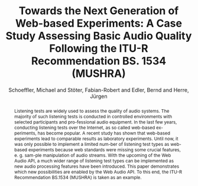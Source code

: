 --- 
  title: "Towards the Next Generation of Web-based Experiments: A Case Study Assessing Basic Audio Quality Following the ITU-R Recommendation BS. 1534 (MUSHRA)" 
  abstract: "Listening tests are widely used to assess the quality of audio systems. The majority of such listening tests is conducted in controlled environments with selected participants and pro-fessional audio equipment. In the last few years, conducting listening tests over the Internet, as so called web-based ex-periments, has become popular. A recent study has shown that web-based experiments lead to comparable results as laboratory experiments. Until now, it was only possible to implement a limited num-ber of listening test types as web-based experiments because web standards were missing some crucial features, e. g. sam-ple manipulation of audio streams. With the upcoming of the Web Audio API, a much wider range of listening test types can be implemented as new audio processing features have been introduced. This paper demonstrates which new possibilities are enabled by the Web Audio API. To this end, the ITU-R Recommendation BS.1534 (MUSHRA) is taken as an example." 
  address: "Paris" 
  author: "Schoeffler, Michael and Stöter, Fabian-Robert and Edler, Bernd and Herre, Jürgen" 
  booktitle: "Proceedings of the International Web Audio Conference" 
  editor: "Goldszmidt, Samuel and Schnell, Norbert and Saiz, Victor and Matuszewski, Benjamin" 
  month: "Proceedings of the International Web Audio Conference"
  pages: "1--6" 
  publisher: "IRCAM" 
  series: "WAC '15"
  type: "Paper"  
  year: "2015" 
  id: "2015_8" 
  tags: year2015 
  pdflink: /_data/papers/pdf/2015/2015_8.pdf
  ISSN: Can't find it!
---